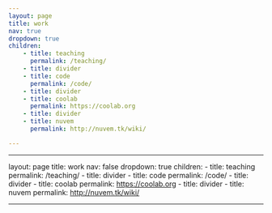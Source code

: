 ```yaml
---
layout: page
title: work
nav: true
dropdown: true
children:
    - title: teaching
      permalink: /teaching/
    - title: divider
    - title: code
      permalink: /code/
    - title: divider
    - title: coolab
      permalink: https://coolab.org
    - title: divider
    - title: nuvem
      permalink: http://nuvem.tk/wiki/

---
```

---
layout: page
title: work
nav: false
dropdown: true
children:
    - title: teaching
      permalink: /teaching/
    - title: divider
    - title: code
      permalink: /code/
    - title: divider
    - title: coolab
      permalink: https://coolab.org
    - title: divider
    - title: nuvem
      permalink: http://nuvem.tk/wiki/

---
